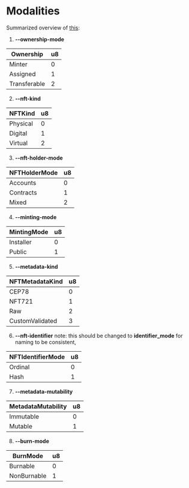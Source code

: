 # Modalities
Summarized overview of [this](https://github.com/casper-ecosystem/cep-78-enhanced-nft/blob/dev/README.md):

1. __--ownership-mode__

| Ownership    | u8        |
|--------------|-----------|
| Minter       | 0         |
| Assigned     | 1         |
| Transferable | 2         |

2. __--nft-kind__

| NFTKind  | u8            |
|----------|---------------|
| Physical | 0             |
| Digital  | 1             |
| Virtual  | 2             |

3. __--nft-holder-mode__

| NFTHolderMode | u8       |
|---------------|----------|
| Accounts      | 0        |
| Contracts     | 1        |
| Mixed         | 2        |

4. __--minting-mode__

| MintingMode | u8         |
|-------------|------------|
| Installer   | 0          |
| Public      | 1          |

5. __--metadata-kind__

| NFTMetadataKind | u8     |
|-----------------|--------|
| CEP78           | 0      |
| NFT721          | 1      |
| Raw             | 2      |
| CustomValidated | 3      |

6. __--nft-identifier__
note: this should be changed to __identifier_mode__ for naming to be consistent,

| NFTIdentifierMode | u8   |
|-------------------|------|
| Ordinal           | 0    |
| Hash              | 1    |

7. __--metadata-mutability__

| MetadataMutability | u8  |
|--------------------|-----|
| Immutable          | 0   |
| Mutable            | 1   |

8. __--burn-mode__

| BurnMode    | u8         |
|-------------|------------|
| Burnable    | 0          |
| NonBurnable | 1          |
